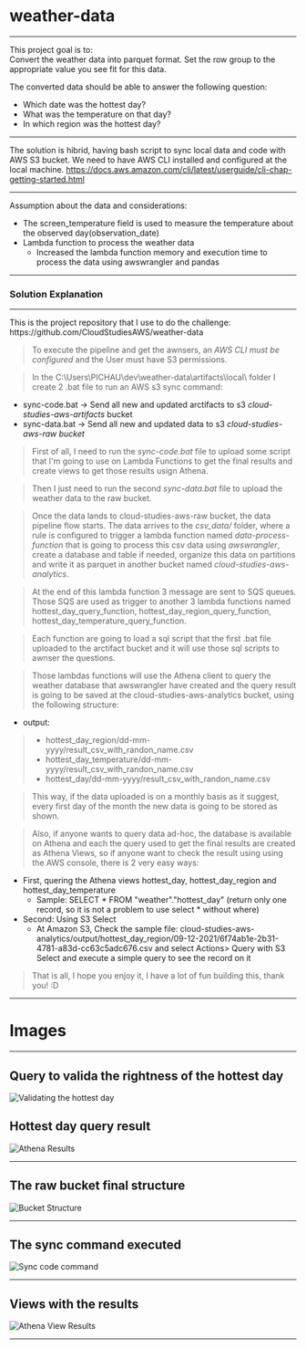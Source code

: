 # weather-data
--- 
<p>This project goal is to:<br>
Convert the weather data into parquet format. Set the row group to the appropriate value you see fit for this data.</p>

The converted data should be able to answer the following question: 
 - Which date was the hottest day?
 - What was the temperature on that day?
 - In which region was the hottest day?
 ---
 The solution is hibrid, having bash script to sync local data and code with AWS S3 bucket.
 We need to have AWS CLI installed and configured at the local machine.
 https://docs.aws.amazon.com/cli/latest/userguide/cli-chap-getting-started.html

---

Assumption about the data and considerations:
 - The screen_temperature field is used to measure the temperature about the observed day(observation_date)
 - Lambda function to process the weather data
    - Increased the lambda function memory and execution time to process the data using awswrangler and pandas

--- 
 
<h3>Solution Explanation</h3>

--- 

<p>This is the project repository that I use to do the challenge: https://github.com/CloudStudiesAWS/weather-data</p>

> To execute the pipeline and get the awnsers, an *AWS CLI must be configured* and the User must have S3 permissions.


> In the C:\Users\PICHAU\dev\weather-data\artifacts\local\ folder I create 2 .bat file to run an AWS s3 sync command: 
 - sync-code.bat -> Send all new and updated arctifacts to s3 *cloud-studies-aws-artifacts* bucket
 - sync-data.bat -> Send all new and updated data to s3 *cloud-studies-aws-raw bucket*

> First of all, I need to run the *sync-code.bat* file to upload some script that I'm going to use on Lambda Functions to get the final results and create views to get those results usign Athena.

> Then I just need to run the second *sync-data.bat* file to upload the weather data to the raw bucket.

> Once the data lands to cloud-studies-aws-raw bucket, the data pipeline flow starts.
The data arrives to the *csv_data/* folder, where a rule is configured to trigger a lambda function named *data-process-function* that is going to process this csv data using *awswrangler*, create a database and table if needed, organize this data on partitions and write it as parquet in another bucket named *cloud-studies-aws-analytics*.

> At the end of this lambda function 3 message are sent to SQS queues. Those SQS are used as trigger to another 3 lambda functions named hottest_day_query_function, hottest_day_region_query_function, hottest_day_temperature_query_function.

> Each function are going to load a sql script that the first .bat file uploaded to the arctifact bucket and it will use those sql scripts to awnser the questions.

> Those lambdas functions will use the Athena client to query the weather database that awswrangler have created and the query result is going to be saved at the cloud-studies-aws-analytics bucket, using the following structure: 
- output: 
> - hottest_day_region/dd-mm-yyyy/result_csv_with_randon_name.csv
> - hottest_day_temperature/dd-mm-yyyy/result_csv_with_randon_name.csv
> - hottest_day/dd-mm-yyyy/result_csv_with_randon_name.csv

> This way, if the data uploaded is on a monthly basis as it suggest, every first day of the month the new data is going to be stored as shown.

> Also, if anyone wants to query data ad-hoc, the database is available on Athena and each the query used to get the final results are created as Athena Views, so if anyone want to check the result using using the AWS console, there is 2 very easy ways:
 - First, quering the Athena views hottest_day, hottest_day_region and hottest_day_temperature
	- Sample: SELECT * FROM "weather"."hottest_day" (return only one record, so it is not a problem to use select * without where)
 - Second: Using S3 Select
   - At Amazon S3, Check the sample file: cloud-studies-aws-analytics/output/hottest_day_region/09-12-2021/6f74ab1e-2b31-4781-a83d-cc63c5adc676.csv and select Actions> Query with S3 Select and execute a simple query to see the record on it
	
> That is all, I hope you enjoy it, I have a lot of fun building this, thank you! :D

--- 

<h1>Images</h1>

--- 

## Query to valida the rightness of the hottest day
![Validating the hottest day](/artifacts/images/validate_hottest_day.png)

## Hottest day query result 
![Athena Results](/artifacts/images/hottest_day_result.png)

--- 

## The raw bucket final structure
![Bucket Structure](/artifacts/images/raw_bucket_structure.png)

---

## The sync command executed

![Sync code command](/artifacts/images/sync_code.png)

---

## Views with the results
![Athena View Results](/artifacts/images/athena_view_results.png)

--- 
